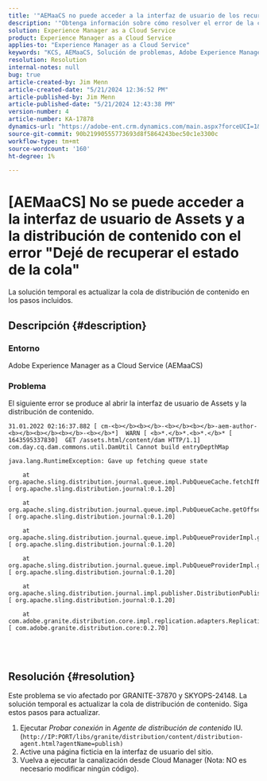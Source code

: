 ```yaml
---
title: '"AEMaaCS no puede acceder a la interfaz de usuario de los recursos y a la distribución de contenido con el error \"Gave up fetching queue state\"'
description: '"Obtenga información sobre cómo resolver el error de la cola de distribución de contenido al abrir la interfaz de usuario de Assets y el agente de distribución de contenido en AEMaaCS".'
solution: Experience Manager as a Cloud Service
product: Experience Manager as a Cloud Service
applies-to: "Experience Manager as a Cloud Service"
keywords: "KCS, AEMaaCS, Solución de problemas, Adobe Experience Manager as a Cloud Service, acceso, error, IU de Assets, Distribución de contenido, Dejar de recuperar el estado de la cola"
resolution: Resolution
internal-notes: null
bug: true
article-created-by: Jim Menn
article-created-date: "5/21/2024 12:36:52 PM"
article-published-by: Jim Menn
article-published-date: "5/21/2024 12:43:38 PM"
version-number: 4
article-number: KA-17878
dynamics-url: "https://adobe-ent.crm.dynamics.com/main.aspx?forceUCI=1&pagetype=entityrecord&etn=knowledgearticle&id=e8f4d4c9-6e17-ef11-9f8a-6045bd006268"
source-git-commit: 90b21990555773693d8f5864243bec50c1e3300c
workflow-type: tm+mt
source-wordcount: '160'
ht-degree: 1%

---
```


# [AEMaaCS] No se puede acceder a la interfaz de usuario de Assets y a la distribución de contenido con el error &quot;Dejé de recuperar el estado de la cola&quot;


La solución temporal es actualizar la cola de distribución de contenido en los pasos incluidos.

## Descripción {#description}


### <b>Entorno</b>

Adobe Experience Manager as a Cloud Service (AEMaaCS)



### <b>Problema</b>

El siguiente error se produce al abrir la interfaz de usuario de Assets y la distribución de contenido.




```
31.01.2022 02:16:37.882 [ cm-<b></b><b></b>-<b></b><b></b>-aem-author-<b></b><b></b><b></b>-<b></b>*]  WARN [ <b>*.</b>*.<b>*.</b>* [ 1643595337830]  GET /assets.html/content/dam HTTP/1.1]  com.day.cq.dam.commons.util.DamUtil Cannot build entryDepthMap

java.lang.RuntimeException: Gave up fetching queue state

    at org.apache.sling.distribution.journal.queue.impl.PubQueueCache.fetchIfNeeded(PubQueueCache.java:155) [ org.apache.sling.distribution.journal:0.1.20] 

    at org.apache.sling.distribution.journal.queue.impl.PubQueueCache.getOffsetQueue(PubQueueCache.java:117) [ org.apache.sling.distribution.journal:0.1.20] 

    at org.apache.sling.distribution.journal.queue.impl.PubQueueProviderImpl.getOffsetQueue(PubQueueProviderImpl.java:198) [ org.apache.sling.distribution.journal:0.1.20] 

    at org.apache.sling.distribution.journal.queue.impl.PubQueueProviderImpl.getQueue(PubQueueProviderImpl.java:173) [ org.apache.sling.distribution.journal:0.1.20] 

    at org.apache.sling.distribution.journal.impl.publisher.DistributionPublisher.getQueue(DistributionPublisher.java:226) [ org.apache.sling.distribution.journal:0.1.20] 

    at com.adobe.granite.distribution.core.impl.replication.adapters.ReplicationAgent.getQueue(ReplicationAgent.java:179) [ com.adobe.granite.distribution.core:0.2.70]
```



<br> <br>



## Resolución {#resolution}


Este problema se vio afectado por GRANITE-37870 y SKYOPS-24148. La solución temporal es actualizar la cola de distribución de contenido. Siga estos pasos para actualizar.

1. Ejecutar *Probar conexión* in *Agente de distribución de contenido* IU. (`http://IP:PORT/libs/granite/distribution/content/distribution-agent.html?agentName=publish)`
2. Active una página ficticia en la interfaz de usuario del sitio.
3. Vuelva a ejecutar la canalización desde Cloud Manager (Nota: NO es necesario modificar ningún código).


